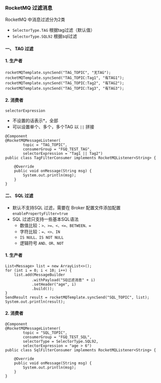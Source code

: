 ###  RocketMQ 过滤消息
RocketMQ 中消息过滤分为2类
* `SelectorType.TAG`   根据tag过滤（默认值）
* `SelectorType.SQL92` 根据sql过滤

#### 一、 TAG 过滤
#### 1. 生产者
```
rocketMQTemplate.syncSend("TAG_TOPIC", "无TAG");
rocketMQTemplate.syncSend("TAG_TOPIC:Tag1", "有TAG1");
rocketMQTemplate.syncSend("TAG_TOPIC:Tag2", "有TAG2");
rocketMQTemplate.syncSend("TAG_TOPIC:Tag3", "有TAG3");
```


#### 2. 消费者
`selectorExpression` 
* 不设置的话表示*，全部
* 可以设置单个、多个，多个TAG 以 `||` 拼接

```
@Component
@RocketMQMessageListener(
        topic = "TAG_TOPIC",
        consumerGroup = "FGQ_TEST_TAG",
        selectorExpression = "Tag1 || Tag2")
public class TagFilterConsumer implements RocketMQListener<String> {

    @Override
    public void onMessage(String msg) {
        System.out.println(msg);
    }
}
```



#### 二、 SQL 过滤
* 默认不支持SQL 过滤，需要在 Broker 配置文件添加配置 `enablePropertyFilter=true`
* SQL 过滤只支持一些基本SQL语法
  * 数值比较：`>、>=、<、<=、BETWEEN、=`
  * 字符比较：`=、<>、IN`
  * `IS NULL、IS NOT NULL`
  * 逻辑符号 `AND、OR、NOT`

#### 1. 生产者
```
List<Message> list = new ArrayList<>();
for (int i = 0; i < 10; i++) {
    list.add(MessageBuilder
            .withPayload("SQ过滤消息" + i)
            .setHeader("age", i)
            .build());
}
SendResult result = rocketMQTemplate.syncSend("SQL_TOPIC", list);
System.out.println(result);
```


#### 2. 消费者
```
@Component
@RocketMQMessageListener(
        topic = "SQL_TOPIC",
        consumerGroup = "FGQ_TEST_SQL",
        selectorType = SelectorType.SQL92,
        selectorExpression = "age > 6")
public class SqlFilterConsumer implements RocketMQListener<String> {

    @Override
    public void onMessage(String msg) {
        System.out.println(msg);
    }
}
```